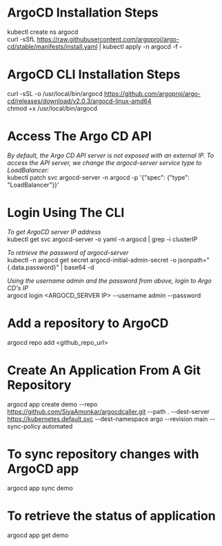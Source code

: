 # ArgoCD Installation Steps
kubectl create ns argocd \
curl -sSfL https://raw.githubusercontent.com/argoproj/argo-cd/stable/manifests/install.yaml | kubectl apply -n argocd -f -

# ArgoCD CLI Installation Steps
curl -sSL -o /usr/local/bin/argocd https://github.com/argoproj/argo-cd/releases/download/v2.0.3/argocd-linux-amd64 \
chmod +x /usr/local/bin/argocd 

# Access The Argo CD API 
*By default, the Argo CD API server is not exposed with an external IP. To access the API server, we change the argocd-server service type to LoadBalancer:* \
kubectl patch svc argocd-server -n argocd -p '{"spec": {"type": "LoadBalancer"}}' 

# Login Using The CLI
*To get ArgoCD server IP address* \
kubectl get svc argocd-server -o yaml -n argocd | grep -i clusterIP 

*To retrieve the password of argocd-server* \
kubectl -n argocd get secret argocd-initial-admin-secret -o jsonpath="{.data.password}" | base64 -d 

*Using the username admin and the password from above, login to Argo CD's IP* \
argocd login <ARGOCD_SERVER IP> --username admin --password <password> 
 
 # Add a repository to ArgoCD 
 argocd repo add <github_repo_url>
 
 # Create An Application From A Git Repository
 argocd app create demo --repo https://github.com/SiyaAmonkar/argocdcaller.git --path . --dest-server https://kubernetes.default.svc --dest-namespace argo --revision main --sync-policy automated
 
# To sync repository changes with ArgoCD app
 argocd app sync demo

# To retrieve the status of application
 argocd app get demo
 
 
 
